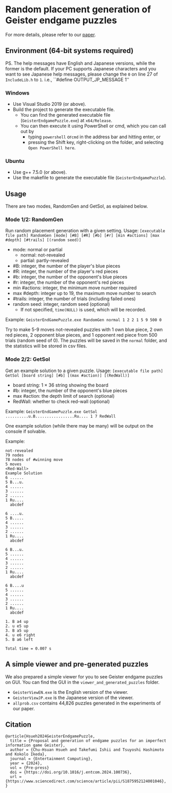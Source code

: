 ﻿# Random placement generation of Geister endgame puzzles

For more details, please refer to our [paper](https://www.sciencedirect.com/science/article/pii/S1875952124001046).

## Environment (64-bit systems required)

PS. The help messages have English and Japanese versions, while the former is the default.
If your PC supports Japanese characters and you want to see Japanese help messages, please change the `0` on line 27 of `IncludeLib.h` to `1`. i.e., ``#define OUTPUT_JP_MESSAGE 1''

### Windows

* Use Visual Studio 2019 (or above).
* Build the project to generate the executable file.
    * You can find the generated executable file (`GeisterEndgamePuzzle.exe`) at `x64/Release`.
    * You can then execute it using PowerShell or cmd, which you can call out by
        * typing `powershell` or`cmd` in the address bar and hitting enter, or
        * pressing the Shift key, right-clicking on the folder, and selecting `Open PowerShell here`.


### Ubuntu

* Use g++ 7.5.0 (or above).
* Use the makefile to generate the executable file (`GeisterEndgamePuzzle`).


## Usage

There are two modes, RandomGen and GetSol, as explained below.

### Mode 1/2: RandomGen

Run random placement generation with a given setting.
Usage:
`[executable file path] RandomGen [mode] [#B] [#R] [#b] [#r] [min #actions] [max #depth] [#trails] [(random seed)]`
* mode: normal or partial
    * normal: not-revealed
    * partial: partly-revealed
* #B: integer, the number of the player's blue pieces
* #R: integer, the number of the player's red pieces
* #b: integer, the number of the opponent's blue pieces
* #r: integer, the number of the opponent's red pieces
* min #actions: integer, the minimum move number required
* max #depth: integer up to 19, the maximum move number to search
* #trails: integer, the number of trials (including failed ones)
* random seed: integer, random seed (optional)
    * If not specified, `time(NULL)` is used, which will be recorded.

Example:
`GeisterEndGamePuzzle.exe RandomGen normal 1 2 2 1 5 9 500 0`

Try to make 5-9 moves not-revealed puzzles with 1 own blue piece, 2 own red pieces, 2 opponent blue pieces, and 1 opponent red piece from 500 trials (random seed of 0).
The puzzles will be saved in the `normal` folder, and the statistics will be stored in csv files.


### Mode 2/2: GetSol

Get an example solution to a given puzzle.
Usage:
`[executable file path] GetSol [board string] [#b] [(max #action)] [(RedWall)]`
* board string: 1 $\times$ 36 string showing the board
* #b: integer, the number of the opponent's blue pieces
* max #action: the depth limit of search (optional)
* RedWall: whether to check red-wall (optional)

Example:
`GeisterEndGamePuzzle.exe GetSol ..........u.B.................Ru.... 1 7 RedWall`

One example solution (while there may be many) will be output on the console if solvable.

Example:
```
not-revealed
79 nodes
78 nodes of #winning move
5 moves
<Red-Wall>
Example Solution
6 ......
5 B...u.
4 ......
3 ......
2 ......
1 Ru....
  abcdef

6 ....u.
5 B.....
4 ......
3 ......
2 ......
1 Ru....
  abcdef

6 B...u.
5 ......
4 ......
3 ......
2 ......
1 Ru....
  abcdef

6 B....u
5 ......
4 ......
3 ......
2 ......
1 Ru....
  abcdef

1. B a4 up
2. u e5 up
3. B a5 up
4. u e6 right
5. B a6 left

Total time = 0.007 s
```

## A simple viewer and pre-generated puzzles

We also prepared a simple viewer for you to see Geister endgame puzzles on GUI.
You can find the GUI in the `viewer_and_generated_puzzles` folder.
* `GeisterViewEN.exe` is the English version of the viewer.
* `GeisterViewJP.exe` is the Japanese version of the viewer.
* `allprob.csv` contains 44,826 puzzles generated in the experiments of our paper.


## Citation

```
@article{Hsueh2024GeisterEndgamePuzzle,
  title = {Proposal and generation of endgame puzzles for an imperfect information game Geister},
  author = {Chu-Hsuan Hsueh and Takefumi Ishii and Tsuyoshi Hashimoto and Kokolo Ikeda},
  journal = {Entertainment Computing},
  year = {2024},
  vol = {Pre-press}
  doi = {https://doi.org/10.1016/j.entcom.2024.100736},
  url = {https://www.sciencedirect.com/science/article/pii/S1875952124001046},
}
```
